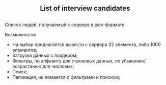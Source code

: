 <h2 align="center">List of interview candidates</h2>

##

Список людей, получаемый с сервера в json-формате.

Возможности:
- На выбор предлагается вывести с сервера 32 элемента, либо 1000 элементов;
- Загрузка данных с лоадером;  
- Фильтры, по алфавиту для строковых данных, по убыванию/возрастанию для числовых;
- Поиск;
- Пагинация, не ломается с фильтрами и поиском;